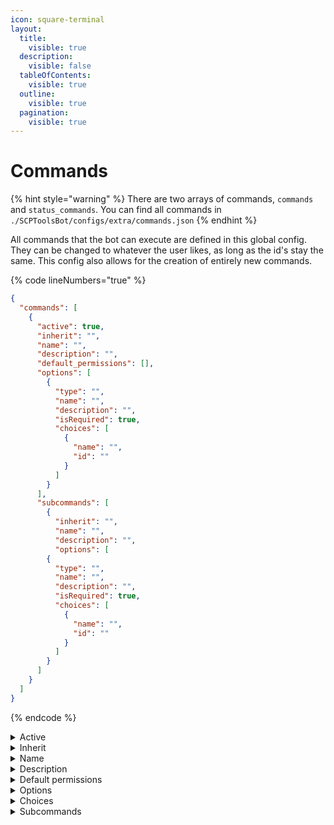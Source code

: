```yaml
---
icon: square-terminal
layout:
  title:
    visible: true
  description:
    visible: false
  tableOfContents:
    visible: true
  outline:
    visible: true
  pagination:
    visible: true
---
```


# Commands

{% hint style="warning" %}
There are two arrays of commands, `commands` and `status_commands`. You can find all commands in `./SCPToolsBot/configs/extra/commands.json`
{% endhint %}

All commands that the bot can execute are defined in this global config. They can be changed to whatever the user likes, as long as the id's stay the same. This config also allows for the creation of entirely new commands.

{% code lineNumbers="true" %}
```json
{
  "commands": [
    {
      "active": true,
      "inherit": "",
      "name": "",
      "description": "",
      "default_permissions": [],
      "options": [
        {
          "type": "",
          "name": "",
          "description": "",
          "isRequired": true,
          "choices": [
            {
              "name": "",
              "id": ""
            }
          ]
        }
      ],
      "subcommands": [
        {
          "inherit": "",
          "name": "",
          "description": "",
          "options": [
        {
          "type": "",
          "name": "",
          "description": "",
          "isRequired": true,
          "choices": [
            {
              "name": "",
              "id": ""
            }
          ]
        }
      ]
    }
  ]
}
```
{% endcode %}

<details>

<summary>Active</summary>

Determines if the command is active

</details>

<details>

<summary>Inherit</summary>

The inheritance is an id that tells the bot which inner functions to run when it receives a command. This is determined by loading the inheritance id every time a command is executed and searching for the function that it should execute. Available inheritance id's are:

`commands.help.default`, `commands.template.default`, `commands.verify.default`, `commands.notice_of_departure.default`, `commands.regulars.default`, `commands.settings.default`, `commands.application.default`, `status_commands.status.default`, `status_commands.playerlist.default`, `status_commands.template.default`

</details>

<details>

<summary>Name</summary>

{% hint style="warning" %}
Commands can be lowercase only
{% endhint %}

The name of the command that will be displayed to users

</details>

<details>

<summary>Description</summary>

{% hint style="warning" %}
The description can not be empty
{% endhint %}

The description of the command that will be shown to users

</details>

<details>

<summary>Default permissions</summary>

The permissions that are needed to run the command. Available permissions can be found in this [javadocs](https://javadoc.io/doc/net.dv8tion/JDA/latest/net/dv8tion/jda/api/Permission.html)

</details>

<details>

<summary>Options</summary>

`Type` - The type of the option. Available types can be found in this [javadoc](https://javadoc.io/doc/net.dv8tion/JDA/latest/net/dv8tion/jda/api/interactions/commands/OptionType.html)

`Name` - The name of the option that will be shown to users

`Description` - The description of the option that will be shown to users

`Is Required` - Defines if the option is required to run the command

`Choices` - [#choices](commands.md#choices "mention")

</details>

<details>

<summary>Choices</summary>

`Name` - The name of the choice that will be shown to users

`Id` - The id of the choice

</details>

<details>

<summary>Subcommands</summary>

{% hint style="warning" %}
Currently no subcommands are implemented
{% endhint %}

`Inherit` - The inheritance id of the subcommand.

`Name` - The name of the subcommand that will be shown to users

`Description` - The description of the subcommand that will be shown to users

`Options` - [#options](commands.md#options "mention")

</details>
